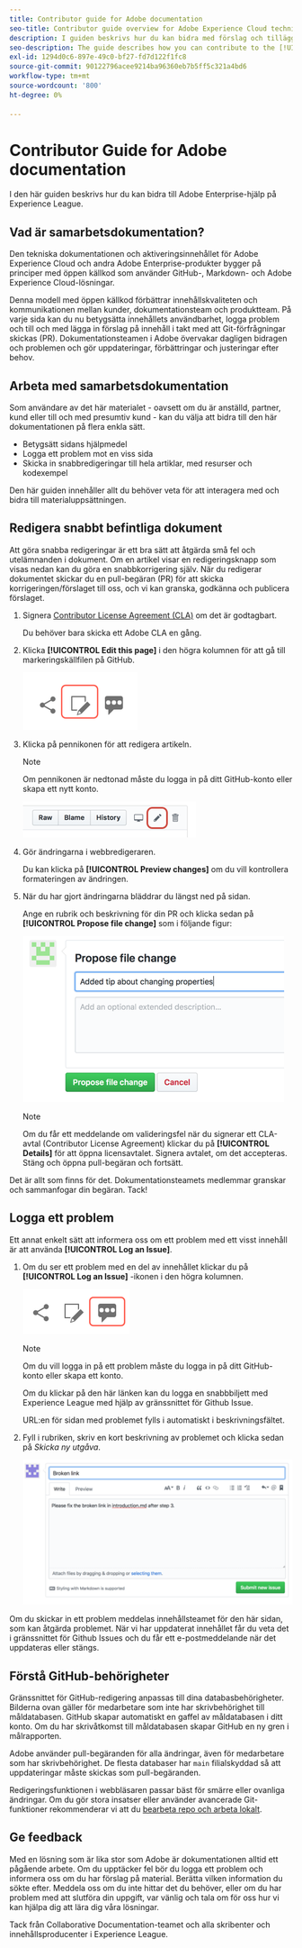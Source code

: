 ```yaml
---
title: Contributor guide for Adobe documentation
seo-title: Contributor guide overview for Adobe Experience Cloud technical documentation
description: I guiden beskrivs hur du kan bidra med förslag och tillägg till dokumentationswebbplatsen för Adobe.
seo-description: The guide describes how you can contribute to the [!UICONTROL Adobe Experience Cloud] technical documentation.
exl-id: 1294d0c6-897e-49c0-bf27-fd7d122f1fc8
source-git-commit: 90122796acee9214ba96360eb7b5ff5c321a4bd6
workflow-type: tm+mt
source-wordcount: '800'
ht-degree: 0%

---
```


# Contributor Guide for Adobe documentation

I den här guiden beskrivs hur du kan bidra till Adobe Enterprise-hjälp på Experience League.

## Vad är samarbetsdokumentation?

Den tekniska dokumentationen och aktiveringsinnehållet för Adobe Experience Cloud och andra Adobe Enterprise-produkter bygger på principer med öppen källkod som använder GitHub-, Markdown- och Adobe Experience Cloud-lösningar.

Denna modell med öppen källkod förbättrar innehållskvaliteten och kommunikationen mellan kunder, dokumentationsteam och produktteam. På varje sida kan du nu betygsätta innehållets användbarhet, logga problem och till och med lägga in förslag på innehåll i takt med att Git-förfrågningar skickas (PR). Dokumentationsteamen i Adobe övervakar dagligen bidragen och problemen och gör uppdateringar, förbättringar och justeringar efter behov.

## Arbeta med samarbetsdokumentation

Som användare av det här materialet - oavsett om du är anställd, partner, kund eller till och med presumtiv kund - kan du välja att bidra till den här dokumentationen på flera enkla sätt.

* Betygsätt sidans hjälpmedel
* Logga ett problem mot en viss sida
* Skicka in snabbredigeringar till hela artiklar, med resurser och kodexempel

Den här guiden innehåller allt du behöver veta för att interagera med och bidra till materialuppsättningen.

<!--
>[!IMPORTANT]
>All repositories that publish to docs.adobe.com have adopted the [Adobe Open Source Code of Conduct](../code-of-conduct.md) or the [.NET Foundation Code of Conduct](https://dotnetfoundation.org/code-of-conduct). For more information, see the [Contributing](../contributing.md) article.
>
> Minor corrections or clarifications to documentation and code examples in public repositories are covered by the [Adobe Documentation Terms of Use](https://www.adobe.com/legal/terms.html). New or significant changes generate a comment in the pull request, asking you to submit an online Contribution License Agreement (CLA) if you are not an employee of Adobe. We need you to complete the online form before we can review or accept your pull request.
-->

## Redigera snabbt befintliga dokument

Att göra snabba redigeringar är ett bra sätt att åtgärda små fel och utelämnanden i dokument. Om en artikel visar en redigeringsknapp som visas nedan kan du göra en snabbkorrigering själv. När du redigerar dokumentet skickar du en pull-begäran (PR) för att skicka korrigeringen/förslaget till oss, och vi kan granska, godkänna och publicera förslaget.

1. Signera [Contributor License Agreement (CLA)](http://opensource.adobe.com/cla.html) om det är godtagbart.

   Du behöver bara skicka ett Adobe CLA en gång.
1. Klicka **[!UICONTROL Edit this page]** i den högra kolumnen för att gå till markeringskällfilen på GitHub.

   ![Redigera den här sidikonen](/help/assets/git_edit.png)

1. Klicka på pennikonen för att redigera artikeln.

   >[!NOTE]
   >
   >Om pennikonen är nedtonad måste du logga in på ditt GitHub-konto eller skapa ett nytt konto.

   ![Placering av pennikonen](assets/edit-icon.png)

1. Gör ändringarna i webbredigeraren.

   Du kan klicka på **[!UICONTROL Preview changes]** om du vill kontrollera formateringen av ändringen.
1. När du har gjort ändringarna bläddrar du längst ned på sidan.

   Ange en rubrik och beskrivning för din PR och klicka sedan på **[!UICONTROL Propose file change]** som i följande figur:

   ![föreslå ändringar](assets/submit-pull-request.png)

   >[!NOTE]
   >
   >Om du får ett meddelande om valideringsfel när du signerar ett CLA-avtal (Contributor License Agreement) klickar du på **[!UICONTROL Details]** för att öppna licensavtalet. Signera avtalet, om det accepteras. Stäng och öppna pull-begäran och fortsätt.

Det är allt som finns för det. Dokumentationsteamets medlemmar granskar och sammanfogar din begäran. Tack!

## Logga ett problem

Ett annat enkelt sätt att informera oss om ett problem med ett visst innehåll är att använda **[!UICONTROL Log an Issue]**.

1. Om du ser ett problem med en del av innehållet klickar du på **[!UICONTROL Log an Issue]** -ikonen i den högra kolumnen.

   ![](assets/git_log_issue.png)

   >[!NOTE]
   >
   >Om du vill logga in på ett problem måste du logga in på ditt GitHub-konto eller skapa ett konto.

   Om du klickar på den här länken kan du logga en snabbbiljett med Experience League med hjälp av gränssnittet för Github Issue.

   URL:en för sidan med problemet fylls i automatiskt i beskrivningsfältet.

1. Fyll i rubriken, skriv en kort beskrivning av problemet och klicka sedan på *Skicka ny utgåva*.

   ![](assets/git_issue_example.png)

Om du skickar in ett problem meddelas innehållsteamet för den här sidan, som kan åtgärda problemet. När vi har uppdaterat innehållet får du veta det i gränssnittet för Github Issues och du får ett e-postmeddelande när det uppdateras eller stängs.

## Förstå GitHub-behörigheter

Gränssnittet för GitHub-redigering anpassas till dina databasbehörigheter. Bilderna ovan gäller för medarbetare som inte har skrivbehörighet till måldatabasen. GitHub skapar automatiskt en gaffel av måldatabasen i ditt konto. Om du har skrivåtkomst till måldatabasen skapar GitHub en ny gren i målrapporten.

Adobe använder pull-begäranden för alla ändringar, även för medarbetare som har skrivbehörighet. De flesta databaser har `main` filialskyddad så att uppdateringar måste skickas som pull-begäranden.

Redigeringsfunktionen i webbläsaren passar bäst för smärre eller ovanliga ändringar. Om du gör stora insatser eller använder avancerade Git-funktioner rekommenderar vi att du [bearbeta repo och arbeta lokalt](setup/full-workflow.md).

## Ge feedback

Med en lösning som är lika stor som Adobe är dokumentationen alltid ett pågående arbete. Om du upptäcker fel bör du logga ett problem och informera oss om du har förslag på material. Berätta vilken information du sökte efter. Meddela oss om du inte hittar det du behöver, eller om du har problem med att slutföra din uppgift, var vänlig och tala om för oss hur vi kan hjälpa dig att lära dig våra lösningar.

Tack från Collaborative Documentation-teamet och alla skribenter och innehållsproducenter i Experience League.
